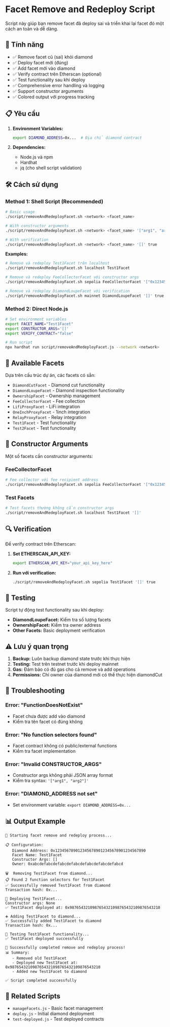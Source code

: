 # Facet Remove and Redeploy Script

Script này giúp bạn remove facet đã deploy sai và triển khai lại facet đó một cách an toàn và dễ dàng.

## 🚀 Tính năng

- ✅ Remove facet cũ (sai) khỏi diamond
- ✅ Deploy facet mới (đúng) 
- ✅ Add facet mới vào diamond
- ✅ Verify contract trên Etherscan (optional)
- ✅ Test functionality sau khi deploy
- ✅ Comprehensive error handling và logging
- ✅ Support constructor arguments
- ✅ Colored output với progress tracking

## 📋 Yêu cầu

1. **Environment Variables:**
   ```bash
   export DIAMOND_ADDRESS=0x...  # Địa chỉ diamond contract
   ```

2. **Dependencies:**
   - Node.js và npm
   - Hardhat
   - jq (cho shell script validation)

## 🛠️ Cách sử dụng

### Method 1: Shell Script (Recommended)

```bash
# Basic usage
./script/removeAndRedeployFacet.sh <network> <facet_name>

# With constructor arguments
./script/removeAndRedeployFacet.sh <network> <facet_name> '["arg1", "arg2"]'

# With verification
./script/removeAndRedeployFacet.sh <network> <facet_name> '[]' true
```

**Examples:**
```bash
# Remove và redeploy Test1Facet trên localhost
./script/removeAndRedeployFacet.sh localhost Test1Facet

# Remove và redeploy FeeCollectorFacet với constructor args
./script/removeAndRedeployFacet.sh sepolia FeeCollectorFacet '["0x1234567890123456789012345678901234567890"]'

# Remove và redeploy DiamondLoupeFacet với verification
./script/removeAndRedeployFacet.sh mainnet DiamondLoupeFacet '[]' true
```

### Method 2: Direct Node.js

```bash
# Set environment variables
export FACET_NAME="Test1Facet"
export CONSTRUCTOR_ARGS='[]'
export VERIFY_CONTRACT="false"

# Run script
npx hardhat run script/removeAndRedeployFacet.js --network <network>
```

## 📝 Available Facets

Dựa trên cấu trúc dự án, các facets có sẵn:

- `DiamondCutFacet` - Diamond cut functionality
- `DiamondLoupeFacet` - Diamond inspection functionality  
- `OwnershipFacet` - Ownership management
- `FeeCollectorFacet` - Fee collection
- `LifiProxyFacet` - LiFi integration
- `OneInchProxyFacet` - 1inch integration
- `RelayProxyFacet` - Relay integration
- `Test1Facet` - Test functionality
- `Test2Facet` - Test functionality

## 🔧 Constructor Arguments

Một số facets cần constructor arguments:

### FeeCollectorFacet
```bash
# Fee collector với fee recipient address
./script/removeAndRedeployFacet.sh sepolia FeeCollectorFacet '["0x1234567890123456789012345678901234567890"]'
```

### Test Facets
```bash
# Test facets thường không cần constructor args
./script/removeAndRedeployFacet.sh localhost Test1Facet '[]'
```

## 🔍 Verification

Để verify contract trên Etherscan:

1. **Set ETHERSCAN_API_KEY:**
   ```bash
   export ETHERSCAN_API_KEY="your_api_key_here"
   ```

2. **Run với verification:**
   ```bash
   ./script/removeAndRedeployFacet.sh sepolia Test1Facet '[]' true
   ```

## 🧪 Testing

Script tự động test functionality sau khi deploy:

- **DiamondLoupeFacet:** Kiểm tra số lượng facets
- **OwnershipFacet:** Kiểm tra owner address
- **Other Facets:** Basic deployment verification

## ⚠️ Lưu ý quan trọng

1. **Backup:** Luôn backup diamond state trước khi thực hiện
2. **Testing:** Test trên testnet trước khi deploy mainnet
3. **Gas:** Đảm bảo có đủ gas cho cả remove và add operations
4. **Permissions:** Chỉ owner của diamond mới có thể thực hiện diamondCut

## 🐛 Troubleshooting

### Error: "FunctionDoesNotExist"
- Facet chưa được add vào diamond
- Kiểm tra tên facet có đúng không

### Error: "No function selectors found"
- Facet contract không có public/external functions
- Kiểm tra facet implementation

### Error: "Invalid CONSTRUCTOR_ARGS"
- Constructor args không phải JSON array format
- Kiểm tra syntax: `'["arg1", "arg2"]'`

### Error: "DIAMOND_ADDRESS not set"
- Set environment variable: `export DIAMOND_ADDRESS=0x...`

## 📊 Output Example

```
🚀 Starting facet remove and redeploy process...

📋 Configuration:
   Diamond Address: 0x1234567890123456789012345678901234567890
   Facet Name: Test1Facet
   Constructor Args: []
   Owner: 0xabcdefabcdefabcdefabcdefabcdefabcdefabcd

🗑️  Removing Test1Facet from diamond...
📋 Found 2 function selectors for Test1Facet
✅ Successfully removed Test1Facet from diamond
Transaction hash: 0x...

🔨 Deploying Test1Facet...
Constructor args: None
✅ Test1Facet deployed at: 0x9876543210987654321098765432109876543210

➕ Adding Test1Facet to diamond...
✅ Successfully added Test1Facet to diamond
Transaction hash: 0x...

🧪 Testing Test1Facet functionality...
✅ Test1Facet deployed successfully

🎉 Successfully completed remove and redeploy process!
📊 Summary:
   - Removed old Test1Facet
   - Deployed new Test1Facet at: 0x9876543210987654321098765432109876543210
   - Added new Test1Facet to diamond

✅ Script completed successfully
```

## 🔗 Related Scripts

- `manageFacets.js` - Basic facet management
- `deploy.js` - Initial diamond deployment
- `test-deployed.js` - Test deployed contracts 